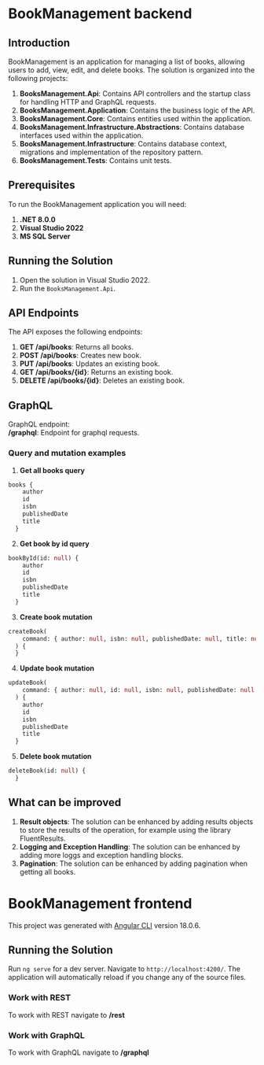 # BookManagement backend

## Introduction
BookManagement is an application for managing a list of books, allowing users to add, view, edit, and delete books. 
The solution is organized into the following projects:

1. **BooksManagement.Api**: Contains API controllers and the startup class for handling HTTP and GraphQL requests.
2. **BooksManagement.Application**: Contains the business logic of the API.
3. **BooksManagement.Core**: Contains entities used within the application.
4. **BooksManagement.Infrastructure.Abstractions**: Contains database interfaces used within the application.
5. **BooksManagement.Infrastructure**: Contains database context, migrations and implementation of the repository pattern.
6. **BooksManagement.Tests**: Contains unit tests.

## Prerequisites
To run the BookManagement application you will need:
1. **.NET 8.0.0**
2. **Visual Studio 2022**
3. **MS SQL Server**

## Running the Solution
1. Open the solution in Visual Studio 2022.
2. Run the `BooksManagement.Api`.

## API Endpoints
The API exposes the following endpoints:
1. **GET /api/books**: Returns all books.
2. **POST /api/books**: Creates new book.
3. **PUT /api/books**: Updates an existing book.
4. **GET /api/books/{id}**: Returns an existing book.
5. **DELETE /api/books/{id}**: Deletes an existing book.

## GraphQL
GraphQL endpoint:  
**/graphql**: Endpoint for graphql requests.
### Query and mutation examples
1. **Get all books query**  
```graphql
books {
    author
    id
    isbn
    publishedDate
    title
  }
```
2. **Get book by id query** 
```graphql
bookById(id: null) {
    author
    id
    isbn
    publishedDate
    title
  }
``` 
3. **Create book mutation**  
```graphql
createBook(
    command: { author: null, isbn: null, publishedDate: null, title: null }
  ) {
  }
``` 
4. **Update book mutation**  
```graphql
updateBook(  
    command: { author: null, id: null, isbn: null, publishedDate: null, title: null }  
  ) {  
    author  
    id  
    isbn  
    publishedDate  
    title  
  }  
``` 
5. **Delete book mutation**
```graphql
deleteBook(id: null) {
  }
```   

## What can be improved
1. **Result objects**: The solution can be enhanced by adding results objects to store the results of the operation, for example using the library FluentResults.
2. **Logging and Exception Handling**: The solution can be enhanced by adding more loggs and exception handling blocks.
3. **Pagination**:  The solution can be enhanced by adding pagination when getting all books.


# BookManagement frontend

This project was generated with [Angular CLI](https://github.com/angular/angular-cli) version 18.0.6.

## Running the Solution

Run `ng serve` for a dev server. Navigate to `http://localhost:4200/`. The application will automatically reload if you change any of the source files.

### Work with REST

To work with REST navigate to **/rest**

### Work with GraphQL

To work with GraphQL navigate to **/graphql**
